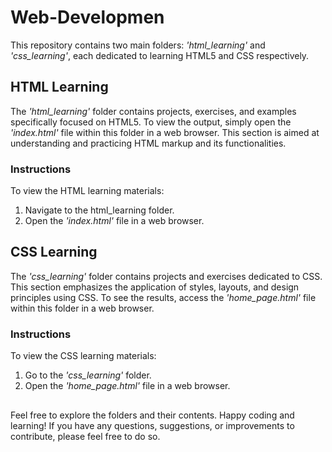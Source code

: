 # Web-Developmen
This repository contains two main folders: *'html_learning'* and *'css_learning'*, each dedicated to learning HTML5 and CSS respectively.

## HTML Learning
The *'html_learning'* folder contains projects, exercises, and examples specifically focused on HTML5. To view the output, simply open the *'index.html'* file within this folder in a web browser. This section is aimed at understanding and practicing HTML markup and its functionalities.

### Instructions
To view the HTML learning materials:

1. Navigate to the html_learning folder.
2. Open the *'index.html'* file in a web browser.

## CSS Learning
The *'css_learning'* folder contains projects and exercises dedicated to CSS. This section emphasizes the application of styles, layouts, and design principles using CSS. To see the results, access the *'home_page.html'* file within this folder in a web browser.

### Instructions
To view the CSS learning materials:

1. Go to the *'css_learning'* folder.
2. Open the *'home_page.html'* file in a web browser.

##

Feel free to explore the folders and their contents. Happy coding and learning! If you have any questions, suggestions, or improvements to contribute, please feel free to do so.
